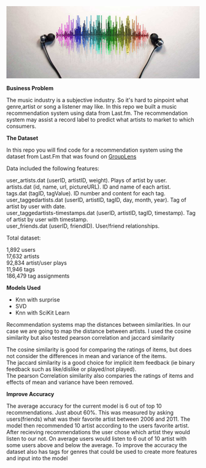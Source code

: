 ![alt text](Images/music-recommendation-challenge.jpg)

**Business Problem**

The music industry is a subjective industry. So it's hard to pinpoint what genre,artist or song a listener may like. In this repo we built a music recommendation system using data from Last.fm. The recommendation system may assist a record label to predict what artists to market to which consumers.


**The Dataset**

In this repo you will find code for a recommendation system using the dataset from Last.Fm that was found on [GroupLens](https://grouplens.org/datasets/hetrec-2011/)

Data included the following features: <br />

user_artists.dat (userID, artistID, weight). Plays of artist by user. <br />
artists.dat (id, name, url, pictureURL). ID and name of each artist. <br />
tags.dat (tagID, tagValue). ID number and content for each tag. <br />
user_taggedartists.dat (userID, artistID, tagID, day, month, year). Tag of artist by user with date. <br />
user_taggedartists-timestamps.dat (userID, artistID, tagID, timestamp). Tag of artist by user with timestamp. <br />
user_friends.dat (userID, friendID). User/friend relationships. <br />

Total dataset:<br />

1,892 users<br />
17,632 artists<br />
92,834 artist/user plays<br />
11,946 tags<br />
186,479 tag assignments<br />


**Models Used**
- Knn with surprise
- SVD
- Knn with SciKit Learn

Recommendation systems map the distances between similarities. In our case we are going to map the distance between artists. I used the cosine similarity but also tested pearson correlation and jaccard similarity

The cosine similarity is good for comparing the ratings of items, but does not consider the differences in mean and variance of the items. <br />
The jaccard similarity is a good choice for implicit item feedback (ie binary feedback such as like/dislike or played/not played). <br />
The pearson Correlation similarity also comparies the ratings of items and effects of mean and variance have been removed. <br />


**Improve Accuracy**

The average accuracy for the current model is 6 out of top 10 recommendations. Just about 60%. This was measured by asking users(friends) what was their favorite artist between 2006 and 2011. The model then recommended 10 artist according to the users favorite artist. After recieving recommendations the user chose which artist they would listen to our not. On average users would listen to 6 out of 10 artist with some users above and below the average. To improve the accuracy the dataset also has tags for genres that could be used to create more features and input into the model

